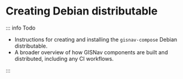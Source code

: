 # Creating Debian distributable

::: info Todo
- Instructions for creating and installing the `gisnav-compose` Debian distributable.
- A broader overview of how GISNav components are built and distributed, including any CI workflows.

:::
